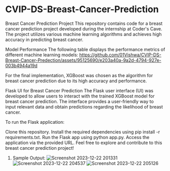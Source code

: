 # CVIP-DS-Breast-Cancer-Prediction
Breast Cancer Prediction Project
This repository contains code for a breast cancer prediction project developed during the internship at Coder's Cave. The project utilizes various machine learning algorithms and achieves high accuracy in predicting breast cancer.

Model Performance
The following table displays the performance metrics of different machine learning models:
https://github.com/01Vishwa/CVIP-DS-Breast-Cancer-Predection/assets/95125690/e203a40a-9a2d-4794-927e-003b4944a19d

For the final implementation, XGBoost was chosen as the algorithm for breast cancer prediction due to its high accuracy and performance.

Flask UI for Breast Cancer Prediction
The Flask user interface (UI) was developed to allow users to interact with the trained XGBoost model for breast cancer prediction. The interface provides a user-friendly way to input relevant data and obtain predictions regarding the likelihood of breast cancer.

To run the Flask application:

Clone this repository.
Install the required dependencies using pip install -r requirements.txt.
Run the Flask app using python app.py.
Access the application via the provided URL.
Feel free to explore and contribute to this breast cancer prediction project!

1. Sample Output:
![Screenshot 2023-12-22 201331](https://github.com/01Vishwa/CVIP-DS-Breast-Cancer-Predection/assets/95125690/2fcdf9e4-a663-46c6-abfd-5b42bee62937)
![Screenshot 2023-12-22 204537](https://github.com/01Vishwa/CVIP-DS-Breast-Cancer-Predection/assets/95125690/90af8723-e28b-4f85-8f65-ca2d812c8935)
![Screenshot 2023-12-22 205126](https://github.com/01Vishwa/CVIP-DS-Breast-Cancer-Predection/assets/95125690/4c580cae-e31e-4584-a193-4fd2e7e525ae)

 
